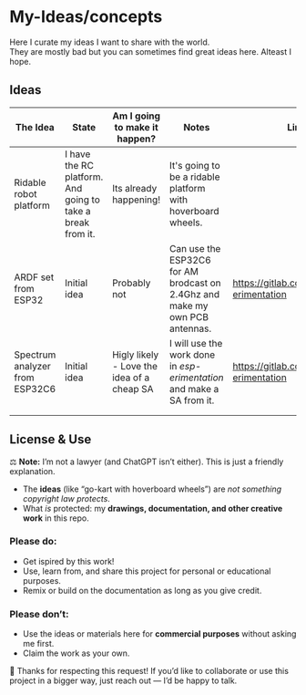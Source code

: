 # My-Ideas/concepts
Here I curate my ideas I want to share with the world.  
They are mostly bad but you can sometimes find great ideas here. Alteast I hope.  

## Ideas
| **The Idea**                   | State                                                      | Am I going to make it happen?              | Notes                                                                       | Link                                      |
| ------------------------------ | ---------------------------------------------------------- | ------------------------------------------ | --------------------------------------------------------------------------- | ----------------------------------------- |
| Ridable robot platform         | I have the RC platform. And going to take a break from it. | Its already happening!                     | It's going to be a ridable platform with hoverboard wheels.                 |                                           |
| ARDF set from ESP32            | Initial idea                                               | Probably not                               | Can use the ESP32C6 for AM brodcast on 2.4Ghz and make my own PCB antennas. | https://gitlab.com/ignne/esp-erimentation |
| Spectrum analyzer from ESP32C6 | Initial idea                                               | Higly likely - Love the idea of a cheap SA | I will use the work done in *esp-erimentation* and make a SA from it.       | https://gitlab.com/ignne/esp-erimentation |
|                                |                                                            |                                            |                                                                             |                                           |
|                                |                                                            |                                            |                                                                             |                                           |




## License & Use

⚖️ **Note:** I’m not a lawyer (and ChatGPT isn’t either). This is just a friendly explanation.

- The **ideas** (like “go-kart with hoverboard wheels”) are *not something copyright law protects*.  
- What *is* protected: my **drawings, documentation, and other creative work** in this repo.  

### Please do:
- Get ispired by this work!  
- Use, learn from, and share this project for personal or educational purposes.  
- Remix or build on the documentation as long as you give credit.  

### Please don’t:
- Use the ideas or materials here for **commercial purposes** without asking me first.  
- Claim the work as your own.  

🙏 Thanks for respecting this request! If you’d like to collaborate or use this project in a bigger way, just reach out — I’d be happy to talk.
